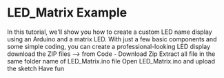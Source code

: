 # LED_Matrix Example
In this tutorial, we'll show you how to create a custom LED name display using an Arduino and a matrix LED. With just a few basic components and some simple coding, you can create a professional-looking LED display
download the ZIP files --> from Code - Download Zip
Extract all file in the same folder name of LED_Matrix.ino file
Open LED_Matrix.ino and upload the sketch
Have fun

